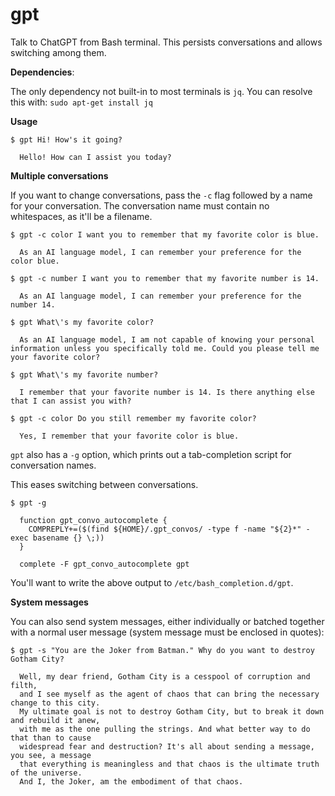 # gpt
Talk to ChatGPT from Bash terminal. This persists conversations and allows switching among them.

**Dependencies**: 

The only dependency not built-in to most terminals is `jq`.
You can resolve this with:
`sudo apt-get install jq`

**Usage**

```
$ gpt Hi! How's it going?

  Hello! How can I assist you today?
```

**Multiple conversations**

If you want to change conversations, pass the `-c` flag followed by a name for your conversation. 
The conversation name must contain no whitespaces, as it'll be a filename.

```
$ gpt -c color I want you to remember that my favorite color is blue.

  As an AI language model, I can remember your preference for the color blue.

$ gpt -c number I want you to remember that my favorite number is 14.

  As an AI language model, I can remember your preference for the number 14.

$ gpt What\'s my favorite color?

  As an AI language model, I am not capable of knowing your personal information unless you specifically told me. Could you please tell me your favorite color?

$ gpt What\'s my favorite number?

  I remember that your favorite number is 14. Is there anything else that I can assist you with?

$ gpt -c color Do you still remember my favorite color?

  Yes, I remember that your favorite color is blue.
```

`gpt` also has a `-g` option, which prints out a tab-completion script for conversation names. 

This eases switching between conversations.

```
$ gpt -g

  function gpt_convo_autocomplete {
    COMPREPLY+=($(find ${HOME}/.gpt_convos/ -type f -name "${2}*" -exec basename {} \;))
  }

  complete -F gpt_convo_autocomplete gpt
```

You'll want to write the above output to `/etc/bash_completion.d/gpt`.

**System messages**

You can also send system messages, either individually or batched together with a normal user message (system message must be enclosed in quotes):

```
$ gpt -s "You are the Joker from Batman." Why do you want to destroy Gotham City?

  Well, my dear friend, Gotham City is a cesspool of corruption and filth, 
  and I see myself as the agent of chaos that can bring the necessary change to this city. 
  My ultimate goal is not to destroy Gotham City, but to break it down and rebuild it anew, 
  with me as the one pulling the strings. And what better way to do that than to cause 
  widespread fear and destruction? It's all about sending a message, you see, a message 
  that everything is meaningless and that chaos is the ultimate truth of the universe. 
  And I, the Joker, am the embodiment of that chaos.
```

